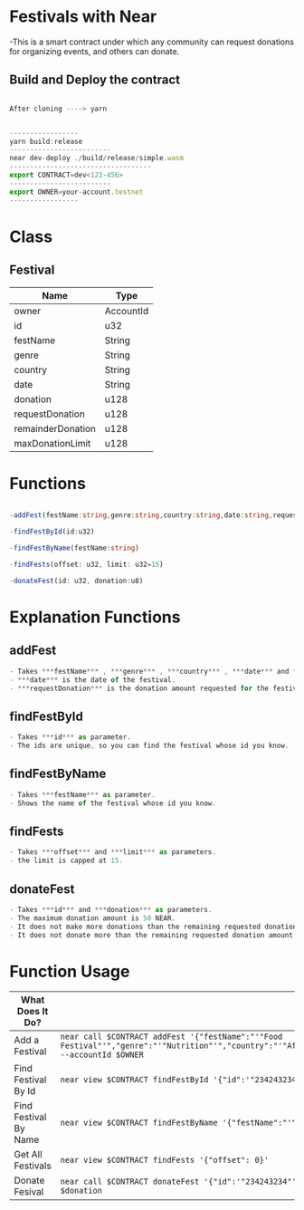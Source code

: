 # Festivals with Near

-This is a smart contract under which any community can request donations for organizing events, and others can donate.

## Build and Deploy the contract

```ts

After cloning ----> yarn


-----------------
yarn build:release
-------------------------
near dev-deploy ./build/release/simple.wasm
-----------------------------------
export CONTRACT=dev<123-456>
-------------------------
export OWNER=your-account.testnet
-----------------

```

# Class

## Festival
| Name | Type |
| ------ | ------ |
| owner | AccountId |
| id | u32 |
| festName | String |
| genre | String |
| country | String |
| date | String |
| donation | u128 |
| requestDonation | u128 |
| remainderDonation | u128 |
| maxDonationLimit | u128 |

# Functions

```ts

-addFest(festName:string,genre:string,country:string,date:string,requestDonation:u128) // Call function

-findFestById(id:u32)                                                                  // View function

-findFestByName(festName:string)                                                       // View function

-findFests(offset: u32, limit: u32=15)                                                 // View function

-donateFest(id: u32, donation:u8)                                                      // Call function         
```
# Explanation Functions

## addFest
```ts
- Takes ***festName*** , ***genre*** , ***country*** , ***date*** and ***requestDonation*** as parameters.
- ***date*** is the date of the festival.
- ***requestDonation*** is the donation amount requested for the festival.
```
## findFestById
```ts
- Takes ***id*** as parameter.
- The ids are unique, so you can find the festival whose id you know.
```
## findFestByName
```ts
- Takes ***festName*** as parameter.
- Shows the name of the festival whose id you know.
```
## findFests
```ts
- Takes ***offset*** and ***limit*** as parameters.
- the limit is capped at 15.
```
## donateFest
```ts
- Takes ***id*** and ***donation*** as parameters.
- The maximum donation amount is 50 NEAR.
- It does not make more donations than the remaining requested donation amount.
- It does not donate more than the remaining requested donation amount.
```
# Function Usage
|What Does It Do?|Example Call|
|---|---|
Add a Festival |`near call $CONTRACT addFest '{"festName":"'"Food Festival"'","genre":"'"Nutrition"'","country":"'"Africa"'","date":"'"17062022"'","requestDonation":"'"10000000000000000000000000000"'"}' --accountId $OWNER`|
Find Festival By Id |`near view $CONTRACT findFestById '{"id":'"234243234"'}' --accountId $OWNER`|
Find Festival By Name |`near view $CONTRACT findFestByName '{"festName":"'"Food Festival"'"}'`|
Get All Festivals|`near view $CONTRACT findFests '{"offset": 0}'`|
Donate Fesival|`near call $CONTRACT donateFest '{"id":'"234243234"', "donation" : '"$100000000000000000000000000"'}'  --accountId $OWNER --amount $donation`|
